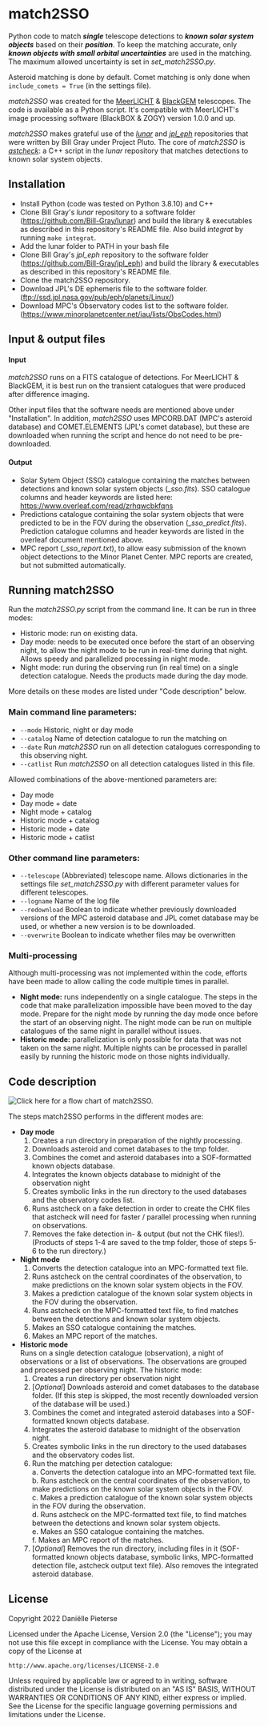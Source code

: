 # match2SSO
Python code to match ***single*** telescope detections to ***known solar system objects*** based on their ***position***. To keep the matching accurate, only ***known objects with small orbital uncertainties*** are used in the matching. The maximum allowed uncertainty is set in _set_match2SSO.py_.

Asteroid matching is done by default. Comet matching is only done when ```include_comets = True``` (in the settings file).

_match2SSO_ was created for the [MeerLICHT](http://www.meerlicht.uct.ac.za/) & [BlackGEM](https://astro.ru.nl/blackgem/) telescopes. The code is available as a Python script. It's compatible with MeerLICHT's image processing software (BlackBOX & ZOGY) version 1.0.0 and up.

_match2SSO_ makes grateful use of the [_lunar_](https://github.com/Bill-Gray/lunar) and [_jpl_eph_](https://github.com/Bill-Gray/jpl_eph) repositories that were written by Bill Gray under Project Pluto. The core of _match2SSO_ is [_astcheck_](https://www.projectpluto.com/astcheck.htm): a C++ script in the _lunar_ repository that matches detections to known solar system objects.


## Installation
- Install Python (code was tested on Python 3.8.10) and C++ 
- Clone Bill Gray's _lunar_ repository to a software folder (https://github.com/Bill-Gray/lunar) and build the library & executables as described in this repository's README file. Also build _integrat_ by running ```make integrat```.
- Add the lunar folder to PATH in your bash file
- Clone Bill Gray's _jpl_eph_ repository to the software folder (https://github.com/Bill-Gray/jpl_eph) and build the library & executables as described in this repository's README file.
- Clone the match2SSO repository.
- Download JPL's DE ephemeris file to the software folder. (ftp://ssd.jpl.nasa.gov/pub/eph/planets/Linux/)
- Download MPC's Observatory codes list to the software folder. (https://www.minorplanetcenter.net/iau/lists/ObsCodes.html)


## Input & output files
#### Input
_match2SSO_ runs on a FITS catalogue of detections. For MeerLICHT & BlackGEM, it is best run on the transient catalogues that were produced after difference imaging.

Other input files that the software needs are mentioned above under "Installation".
In addition, _match2SSO_ uses MPCORB.DAT (MPC's asteroid database) and COMET.ELEMENTS (JPL's comet database), but these are downloaded when running the script and hence do not need to be pre-downloaded.

#### Output
- Solar Sytem Object (SSO) catalogue containing the matches between detections and known solar system objects (__sso.fits_). SSO catalogue columns and header keywords are listed here: https://www.overleaf.com/read/zrhqwcbkfqns
- Predictions catalogue containing the solar system objects that were predicted to be in the FOV during the observation (__sso_predict.fits_). Prediction catalogue columns and header keywords are listed in the overleaf document mentioned above.
- MPC report (__sso_report.txt_), to allow easy submission of the known object detections to the Minor Planet Center. MPC reports are created, but not submitted automatically. 


## Running match2SSO
Run the _match2SSO.py_ script from the command line. It can be run in three modes:
- Historic mode: run on existing data. 
- Day mode: needs to be executed once before the start of an observing night, to allow the night mode to be run in real-time during that night. Allows speedy and parallelized processing in night mode.
- Night mode: run during the observing run (in real time) on a single detection catalogue. Needs the products made during the day mode.

More details on these modes are listed under "Code description" below.


### Main command line parameters:
- ```--mode``` Historic, night or day mode
- ```--catalog``` Name of detection catalogue to run the matching on
- ```--date``` Run _match2SSO_ run on all detection catalogues corresponding to this observing night.
- ```--catlist``` Run _match2SSO_ on all detection catalogues listed in this file.

Allowed combinations of the above-mentioned parameters are:
- Day mode
- Day mode + date
- Night mode + catalog
- Historic mode + catalog
- Historic mode + date
- Historic mode + catlist


### Other command line parameters:
- ```--telescope``` (Abbreviated) telescope name. Allows dictionaries in the settings file _set_match2SSO.py_ with different parameter values for different telescopes.
- ```--logname``` Name of the log file
- ```--redownload``` Boolean to indicate whether previously downloaded versions of the MPC asteroid database and JPL comet database may be used, or whether a new version is to be downloaded.
- ```--overwrite``` Boolean to indicate whether files may be overwritten

### Multi-processing
Although multi-processing was not implemented within the code, efforts have been made to allow calling the code multiple times in parallel.
- **Night mode:** runs independently on a single catalogue. The steps in the code that make parallelization impossible have been moved to the day mode. Prepare for the night mode by running the day mode once before the start of an observing night. The night mode can be run on multiple catalogues of the same night in parallel without issues. 
- **Historic mode:** parallelization is only possible for data that was not taken on the same night. Multiple nights can be processed in parallel easily by running the historic mode on those nights individually.


## Code description
![Click here for a flow chart of match2SSO.](https://github.com/dpieterse/match2SSO/blob/master/match2SSO_flow.png?raw=true)

The steps match2SSO performs in the different modes are:
- **Day mode**
    1. Creates a run directory in preparation of the nightly processing.
    2. Downloads asteroid and comet databases to the tmp folder.
    3. Combines the comet and asteroid databases into a SOF-formatted known objects database.
    4. Integrates the known objects database to midnight of the observation night
    5. Creates symbolic links in the run directory to the used databases and the observatory codes list.
    6. Runs astcheck on a fake detection in order to create the CHK files that astcheck will need for faster / parallel processing when running on observations. 
    7. Removes the fake detection in- & output (but not the CHK files!).
    (Products of steps 1-4 are saved to the tmp folder, those of steps 5-6 to the run directory.)
- **Night mode**
    1. Converts the detection catalogue into an MPC-formatted text file.
    2. Runs astcheck on the central coordinates of the observation, to make predictions on the known solar system objects in the FOV.
    3. Makes a prediction catalogue of the known solar system objects in the FOV during the observation.
    4. Runs astcheck on the MPC-formatted text file, to find matches between the detections and known solar system objects. 
    5. Makes an SSO catalogue containing the matches.
    6. Makes an MPC report of the matches.
- **Historic mode**<br/> Runs on a single detection catalogue (observation), a night of observations or a list of observations. The observations are grouped and processed per observing night. The historic mode:
    1. Creates a run directory per observation night
    2. [_Optional_] Downloads asteroid and comet databases to the database folder. (If this step is skipped, the most recently downloaded version of the database will be used.)
    3. Combines the comet and integrated asteroid databases into a SOF-formatted known objects database.
    4. Integrates the asteroid database to midnight of the observation night.
    5. Creates symbolic links in the run directory to the used databases and the observatory codes list.
    6. Run the matching per detection catalogue:<br/>
          a. Converts the detection catalogue into an MPC-formatted text file.
          <br/>b. Runs astcheck on the central coordinates of the observation, to make predictions on the known solar system objects in the FOV.
          <br/>c. Makes a prediction catalogue of the known solar system objects in the FOV during the observation.
          <br/>d. Runs astcheck on the MPC-formatted text file, to find matches between the detections and known solar system objects. 
          <br/>e. Makes an SSO catalogue containing the matches.
          <br/>f. Makes an MPC report of the matches.<br/>
    7. [_Optional_] Removes the run directory, including files in it (SOF-formatted known objects database, symbolic links, MPC-formatted detection file, astcheck output text file). Also removes the integrated asteroid database.
    
## License
Copyright 2022 Dani&euml;lle Pieterse

Licensed under the Apache License, Version 2.0 (the "License");
you may not use this file except in compliance with the License.
You may obtain a copy of the License at

    http://www.apache.org/licenses/LICENSE-2.0

Unless required by applicable law or agreed to in writing, software
distributed under the License is distributed on an "AS IS" BASIS,
WITHOUT WARRANTIES OR CONDITIONS OF ANY KIND, either express or implied.
See the License for the specific language governing permissions and
limitations under the License.
